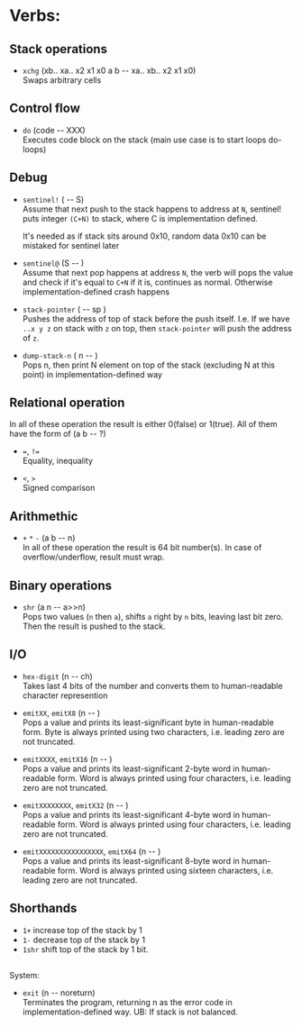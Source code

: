 # Verbs:

## Stack operations
* `xchg` (xb.. xa.. x2 x1 x0 a b -- xa.. xb.. x2 x1 x0) <br>
    Swaps arbitrary cells

## Control flow

* `do`  (code -- XXX) <br>
 Executes code block on the stack (main use case is to start loops do-loops)

## Debug
* `sentinel!` ( -- S) <br>
    Assume that next push to the stack happens to address at `N`,
    sentinel! puts integer `(C+N)` to stack,
    where C is implementation defined.

    It's needed as if stack sits around 0x10, random data 0x10
    can be mistaked for sentinel later

* `sentinel@` (S -- ) <br>
    Assume that next pop happens at address `N`,
    the verb will pops the value and check if it's equal to `C+N`
    if it is, continues as normal.
    Otherwise implementation-defined crash happens

* `stack-pointer` ( -- sp ) <br>
    Pushes the address of top of stack before the push itself. I.e.
    If we have `..x y z` on stack with `z` on top, then `stack-pointer` will push the address of `z`.

* `dump-stack-n` ( n -- ) <br>
    Pops n, then print N element on top of the stack (excluding N at this point)
    in implementation-defined way




## Relational operation
In all of these operation the result is either 0(false) or 1(true).
All of them have the form of (a b -- ?)

* `=`, `!=` <br>
    Equality, inequality

* `<`, `>` <br>
    Signed comparison

## Arithmethic


* `+` `*` `-` (a b -- n) <br>
    In all of these operation the result is 64 bit number(s). In case of overflow/underflow, result must wrap.

## Binary operations
* `shr` (a n -- a>>n) <br>
    Pops two values (`n` then `a`), shifts `a` right by `n` bits,
    leaving last bit zero. Then the result is pushed to the stack.

## I/O
* `hex-digit` (n -- ch) <br>
    Takes last 4 bits of the number and converts them
    to human-readable character represention

* `emitXX`, `emitX8` (n -- ) <br>
    Pops a value and prints its least-significant byte in human-readable form. Byte is always printed using two characters, i.e. leading zero are not truncated.

* `emitXXXX`, `emitX16` (n -- ) <br>
    Pops a value and prints its least-significant 2-byte word in human-readable form. Word is always printed using four characters, i.e. leading zero are not truncated.

* `emitXXXXXXXX`, `emitX32` (n -- ) <br>
    Pops a value and prints its least-significant 4-byte word in human-readable form. Word is always printed using four characters, i.e. leading zero are not truncated.

* `emitXXXXXXXXXXXXXXXX`, `emitX64` (n -- ) <br>
    Pops a value and prints its least-significant 8-byte word in human-readable form. Word is always printed using sixteen characters, i.e. leading zero are not truncated.

## Shorthands

* `1+` increase top of the stack by 1
* `1-` decrease top of the stack by 1
* `1shr` shift top of the stack by 1 bit.

##
System:

* `exit` (n -- noreturn) <br>
    Terminates the program, returning n as the error code in implementation-defined way.
    UB: If stack is not balanced.

